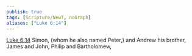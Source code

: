 ```yaml
---
publish: true
tags: [Scripture/NewT, noGraph]
aliases: ["Luke 6:14"]
---
```

[Luke 6:14](https://churchofjesuschrist.org/study/scriptures/nt/luke/6?lang=eng&id=p14#p14) Simon, (whom he also named Peter,) and Andrew his brother, James and John, Philip and Bartholomew,
